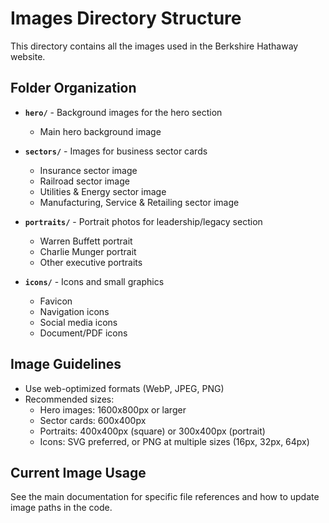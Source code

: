 # Images Directory Structure

This directory contains all the images used in the Berkshire Hathaway website.

## Folder Organization

- **`hero/`** - Background images for the hero section
  - Main hero background image
  
- **`sectors/`** - Images for business sector cards
  - Insurance sector image
  - Railroad sector image  
  - Utilities & Energy sector image
  - Manufacturing, Service & Retailing sector image

- **`portraits/`** - Portrait photos for leadership/legacy section
  - Warren Buffett portrait
  - Charlie Munger portrait
  - Other executive portraits

- **`icons/`** - Icons and small graphics
  - Favicon
  - Navigation icons
  - Social media icons
  - Document/PDF icons

## Image Guidelines

- Use web-optimized formats (WebP, JPEG, PNG)
- Recommended sizes:
  - Hero images: 1600x800px or larger
  - Sector cards: 600x400px
  - Portraits: 400x400px (square) or 300x400px (portrait)
  - Icons: SVG preferred, or PNG at multiple sizes (16px, 32px, 64px)

## Current Image Usage

See the main documentation for specific file references and how to update image paths in the code.